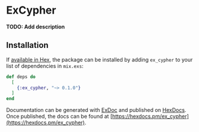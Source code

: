 # ExCypher

**TODO: Add description**

## Installation

If [available in Hex](https://hex.pm/docs/publish), the package can be installed
by adding `ex_cypher` to your list of dependencies in `mix.exs`:

```elixir
def deps do
  [
    {:ex_cypher, "~> 0.1.0"}
  ]
end
```

Documentation can be generated with [ExDoc](https://github.com/elixir-lang/ex_doc)
and published on [HexDocs](https://hexdocs.pm). Once published, the docs can
be found at [https://hexdocs.pm/ex_cypher](https://hexdocs.pm/ex_cypher).


